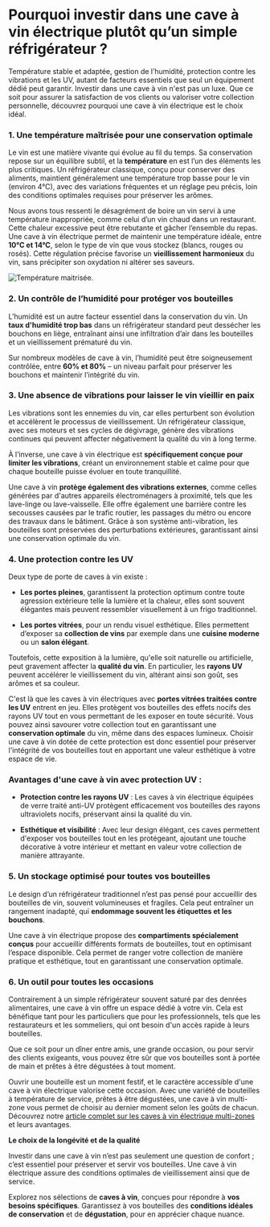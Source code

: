 # Pourquoi investir dans une cave à vin électrique plutôt qu’un simple réfrigérateur ?

Température stable et adaptée, gestion de l’humidité, protection contre les vibrations et les UV, autant de facteurs essentiels que seul un équipement dédié peut garantir. Investir dans une cave à vin n'est pas un luxe. Que ce soit pour assurer la satisfaction de vos clients ou valoriser votre collection personnelle, découvrez pourquoi une cave à vin électrique est le choix idéal.


### **1. Une température maîtrisée pour une conservation optimale**

Le vin est une matière vivante qui évolue au fil du temps. Sa conservation repose sur un équilibre subtil, et la **température** en est l’un des éléments les plus critiques. Un réfrigérateur classique, conçu pour conserver des aliments, maintient généralement une température trop basse pour le vin (environ 4°C), avec des variations fréquentes et un réglage peu précis, loin des conditions optimales requises pour préserver les arômes.

Nous avons tous ressenti le désagrément de boire un vin servi à une température inappropriée, comme celui d’un vin chaud dans un restaurant. Cette chaleur excessive peut être rebutante et gâcher l’ensemble du repas. Une cave à vin électrique permet de maintenir une température idéale, entre **10°C et 14°C**, selon le type de vin que vous stockez (blancs, rouges ou rosés). Cette régulation précise favorise un **vieillissement harmonieux** du vin, sans précipiter son oxydation ni altérer ses saveurs.

![Température maitrisée](https://divinitoshopweb.s3.eu-north-1.amazonaws.com/1.1thumnail.png?X-Amz-Algorithm=AWS4-HMAC-SHA256&X-Amz-Content-Sha256=UNSIGNED-PAYLOAD&X-Amz-Credential=ASIASBGQLPPFFP3ACOS4%2F20250401%2Feu-north-1%2Fs3%2Faws4_request&X-Amz-Date=20250401T060549Z&X-Amz-Expires=300&X-Amz-Security-Token=IQoJb3JpZ2luX2VjEE4aCmV1LW5vcnRoLTEiRzBFAiEAhuC6tUdugYasu%2F3wA7sqY1H%2Bj0n9Chnel3WVyAa2x6gCIFEZJRVamNDChKPhlsBSIrih9Y24jHt9lXatAznn86ZlKvUCCLf%2F%2F%2F%2F%2F%2F%2F%2F%2F%2FwEQABoMMTQwMDIzMzk3MzIyIgzW338%2Bd8p0Rm%2BuiX0qyQIFL6lihOU1qi8Zv3%2FImvymcg3n0atS9LnVBpe2fgmbHv6uOEaZDYVHc7%2Bx%2F9iOO6diDEXLAZFtYF10%2BKnUyGPClFGvWRfuFce6ickK9EOfYJhX5bO0hZPJz%2BCPj95iIPJ8qwHlJsX7WSDSMOA8eiJYFd1Gg2RH4p9zB6OCbSFGoyehaD6%2F%2FwMS7Mbhsz5TK%2B%2Bxooty1WoR%2BbRRFfkspit%2BhIymet6iBUUKD6oQSRUM6JPDCp%2FOFpDxcPNSsrebL17NkqykuLu3RNaSBkMlIPkDnHkRougK9qH1OsQpdikwgTygMfJ42C0ZGoB2jtDXTWU5uuB5YGY7QhU9OmbJnAUdM%2BFWYDeD3rdvFeJLablZRMbYe9ricS7FI8x%2Fg0RL%2BKYhniuEZlML0NX%2FAMpCSDclB3UOczofngq8DkOXFPDLm%2Bl47u1AdRJYQTDrgq6%2FBjqzApWEzEV%2FR22N1npDronrotULKaMGSqGS%2F7VVYRJXvK4aDeKt4KVxfMxa6GODUJWlG8ZB5VKWDdebTiW18LN1j5kKR%2Bf7BtJ7atnDxQFC%2Fpr%2FD4US3ciKtZtjYGVG8pJKpLNRoWmKZsUzLU2FcRLVRON3TxkUv5bIYq21sG0HFpSl1rDwjoeo0ZlQDBTBXviVYL2e%2FUKmwYd2lLhtovlFkS9J9j8R4ULHBjr7Q8bWXJazbueycvK8aWTMGRy86tcv79lGlaFzY%2FKs01CfLZNfzCiI%2F9evZPK25ZH14e2RusmajpaFXeRxYgtsHivx%2BPHCFaqIiUjvNzVxEFLCKpnKMY67RKDCjJxTfwZCZhlI0Qwcpy8OkzdFhVAuowxKdJCVrTz8U6imuf60l%2FgGxCzhqRVtSZc%3D&X-Amz-Signature=40025c97d9fa0e88c73de32fb830efc7634015559098020dbcb51f0595608600&X-Amz-SignedHeaders=host&response-content-disposition=inline).

### **2. Un contrôle de l’humidité pour protéger vos bouteilles**

L’humidité est un autre facteur essentiel dans la conservation du vin. Un **taux d'humidité trop bas** dans un réfrigérateur standard peut dessécher les bouchons en liège, entraînant ainsi une infiltration d’air dans les bouteilles et un vieillissement prématuré du vin.

Sur nombreux modèles de cave à vin, l’humidité peut être soigneusement contrôlée, entre **60% et 80%** – un niveau parfait pour préserver les bouchons et maintenir l’intégrité du vin.


### **3. Une absence de vibrations pour laisser le vin vieillir en paix**

Les vibrations sont les ennemies du vin, car elles perturbent son évolution et accélèrent le processus de vieillissement. Un réfrigérateur classique, avec ses moteurs et ses cycles de dégivrage, génère des vibrations continues qui peuvent affecter négativement la qualité du vin à long terme.

À l’inverse, une cave à vin électrique est **spécifiquement conçue pour limiter les vibrations**, créant un environnement stable et calme pour que chaque bouteille puisse évoluer en toute tranquillité.

Une cave à vin **protège également des vibrations externes**, comme celles générées par d'autres appareils électroménagers à proximité, tels que les lave-linge ou lave-vaisselle. Elle offre également une barrière contre les secousses causées par le trafic routier, les passages du métro ou encore des travaux dans le bâtiment. Grâce à son système anti-vibration, les bouteilles sont préservées des perturbations extérieures, garantissant ainsi une conservation optimale du vin.


### **4. Une protection contre les UV**

Deux type de porte de caves à vin existe : 

- **Les portes pleines**, garantissent la protection optimum contre toute agression extérieure telle la lumière et la chaleur, elles sont souvent élégantes mais peuvent ressembler visuellement à un frigo traditionnel.

- **Les portes vitrées**, pour un rendu visuel esthétique. Elles permettent d’exposer sa **collection de vins** par exemple dans une **cuisine moderne** ou un **salon élégant**.

Toutefois, cette exposition à la lumière, qu'elle soit naturelle ou artificielle, peut gravement affecter la **qualité du vin**. En particulier, les **rayons UV** peuvent accélérer le vieillissement du vin, altérant ainsi son goût, ses arômes et sa couleur.

C'est là que les caves à vin électriques avec **portes vitrées traitées contre les UV** entrent en jeu. Elles protègent vos bouteilles des effets nocifs des rayons UV tout en vous permettant de les exposer en toute sécurité. Vous pouvez ainsi savourer votre collection tout en garantissant une **conservation optimale** du vin, même dans des espaces lumineux. Choisir une cave à vin dotée de cette protection est donc essentiel pour préserver l'intégrité de vos bouteilles tout en apportant une valeur esthétique à votre espace de vie.


### **Avantages d'une cave à vin avec protection UV :**

- **Protection contre les rayons UV** : Les caves à vin électrique équipées de verre traité anti-UV protègent efficacement vos bouteilles des rayons ultraviolets nocifs, préservant ainsi la qualité du vin.

- **Esthétique et visibilité** : Avec leur design élégant, ces caves permettent d'exposer vos bouteilles tout en les protégeant, ajoutant une touche décorative à votre intérieur et mettant en valeur votre collection de manière attrayante.


### **5. Un stockage optimisé pour toutes vos bouteilles**

Le design d’un réfrigérateur traditionnel n’est pas pensé pour accueillir des bouteilles de vin, souvent volumineuses et fragiles. Cela peut entraîner un rangement inadapté, qui **endommage souvent les étiquettes et les bouchons**.

Une cave à vin électrique propose des **compartiments spécialement conçus** pour accueillir différents formats de bouteilles, tout en optimisant l’espace disponible. Cela permet de ranger votre collection de manière pratique et esthétique, tout en garantissant une conservation optimale.


### **6. Un outil pour toutes les occasions**

Contrairement à un simple réfrigérateur souvent saturé par des denrées alimentaires, une cave à vin offre un espace dédié à votre vin. Cela est bénéfique tant pour les particuliers que pour les professionnels, tels que les restaurateurs et les sommeliers, qui ont besoin d'un accès rapide à leurs bouteilles.

Que ce soit pour un dîner entre amis, une grande occasion, ou pour servir des clients exigeants, vous pouvez être sûr que vos bouteilles sont à portée de main et prêtes à être dégustées à tout moment.

Ouvrir une bouteille est un moment festif, et le caractère accessible d'une cave à vin électrique valorise cette occasion. Avec une variété de bouteilles à température de service, prêtes à être dégustées, une cave à vin multi-zone vous permet de choisir au dernier moment selon les goûts de chacun. Découvrez notre [article complet sur les caves à vin électrique multi-zones](https://docs.google.com/document/d/1tH1OX3gmAPlIRPjGmRBXZZ0Erg6FRKHU6NvATTk8NL4/edit?tab=t.0) et leurs avantages.

**Le choix de la longévité et de la qualité**

Investir dans une cave à vin n’est pas seulement une question de confort ; c’est essentiel pour préserver et servir vos bouteilles. Une cave à vin électrique assure des conditions optimales de vieillissement ainsi que de service.

Explorez nos sélections de **caves à vin**, conçues pour répondre à **vos besoins spécifiques**. Garantissez à vos bouteilles des **conditions idéales de conservation** et de **dégustation**, pour en apprécier chaque nuance.
